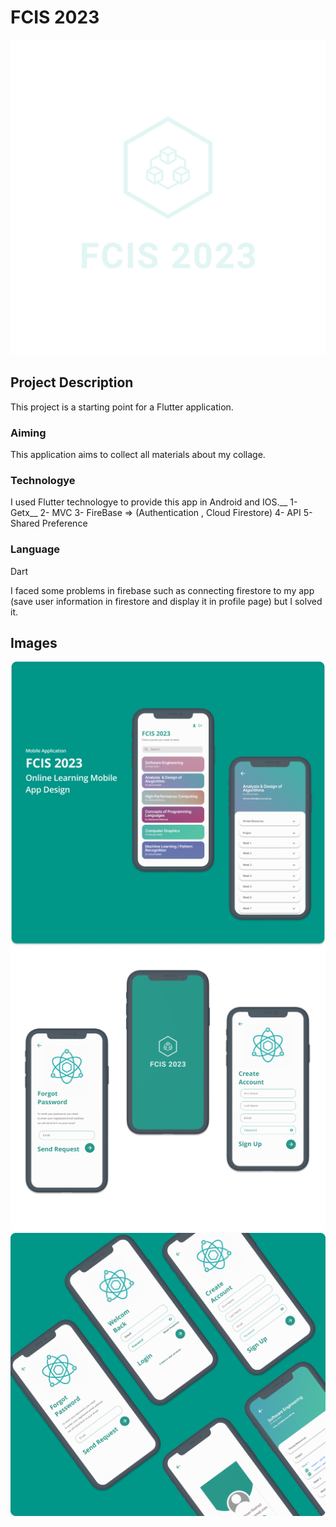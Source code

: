 # FCIS 2023
![](assets/logo_transparent.png)

## Project Description

This project is a starting point for a Flutter application.
### Aiming
This application aims to collect all materials about my collage. 
### Technologye
I used Flutter technologye to provide this app in Android and IOS.__
1- Getx__
2- MVC
3- FireBase => (Authentication , Cloud Firestore)
4- API
5- Shared Preference
### Language 
Dart


I faced some problems in firebase such as connecting firestore to my app (save user information in firestore and display it in profile page) but I solved it.

## Images
![](Mockup/Group%2038.png)
![](Mockup/Frame%207.png)
![](Mockup/Frame%208.png)

